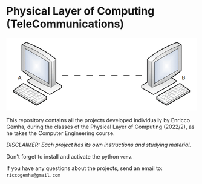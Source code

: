 # Physical Layer of Computing (TeleCommunications)

![serial communication](camadas.gif)

This repository contains all the projects developed individually by Enricco Gemha, during the classes of the Physical Layer of Computing (2022/2), as he takes the Computer Engineering course.

*DISCLAIMER: Each project has its own instructions and studying material.*

Don't forget to install and activate the python ```venv```.

If you have any questions about the projects, send an email to: ```riccogemha@gmail.com```
